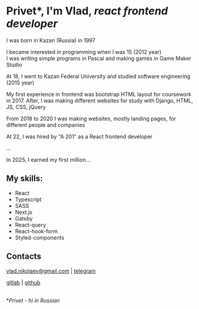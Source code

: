 # Privet*, I'm Vlad, *react frontend developer*

I was born in Kazan (Russia) in 1997

I became interested in programming when I was 15 (2012 year)<br />
I was writing simple programs in Pascal and making games in Game Maker Studio

At 18, I went to Kazan Federal University and studied software engineering (2015 year)

My first experience in frontend was bootstrap HTML layout for coursework in 2017. After, I was making different websites for study with Django, HTML, JS, CSS, jQuery

From 2018 to 2020 I was making websites, mostly landing pages, for different people and companies

At 22, I was hired by "A 201" as a React frontend developer

...

In 2025, I earned my first million...

## My skills:
- React
- Typescript
- SASS
- Next.js 
- Gatsby 
- React-query 
- React-hook-form
- Styled-components

## Contacts

vlad.nikolaev@gmail.com | 
<a href="https://t.me/vladisnotlove">telegram</a>

<a href="https://gitlab.com/vladisnotlove">gitlab</a> | 
<a href="https://github.com/vladisnotlove">github</a>


<br />**Privet - hi in Russian*
